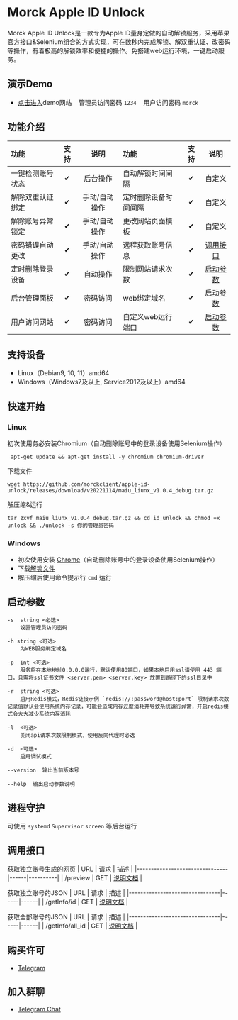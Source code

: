 # Morck Apple ID Unlock

Morck Apple ID Unlock是一款专为Apple ID量身定做的自动解锁服务，采用苹果官方接口&Selenium组合的方式实现，可在数秒内完成解锁、解双重认证、改密码等操作，有着极高的解锁效率和便捷的操作。免搭建web运行环境，一键启动服务。


## 演示Demo

 * [点击进入](https://appleid.morck.xyz)demo网站 &nbsp;&nbsp; 管理员访问密码 `1234` &nbsp;&nbsp; 用户访问密码 `morck`

## 功能介绍

| 功能                   | 支持 | 说明 | 功能                   | 支持 | 说明 |
|:-----------------------|:------:|:---------:|:-----------------------|:------:|:------:|
| 一键检测账号状态        | ✔︎   | 后台操作 | 自动解锁时间间隔  | ✔︎   | 自定义 |
| 解除双重认证绑定        | ✔︎   | 手动/自动操作 | 定时删除设备时间间隔  | ✔︎   | 自定义 |
| 解除账号异常锁定        | ✔︎   | 手动/自动操作 | 更改网站页面模板      | ✔︎   | 自定义 |
| 密码错误自动更改        | ✔︎   | 手动/自动操作 | 远程获取账号信息        | ✔︎   |  [调用接口](https://github.com/morckclient/apple-id-unlock/blob/main/README.md#%E8%B0%83%E7%94%A8%E6%8E%A5%E5%8F%A3) |
| 定时删除登录设备        | ✔︎   | 自动操作 | 限制网站请求次数        | ✔︎   |  [启动参数](https://github.com/morckclient/apple-id-unlock/blob/main/README.md#%E5%90%AF%E5%8A%A8%E5%8F%82%E6%95%B0) |
| 后台管理面板           | ✔︎   | 密码访问 | web绑定域名            | ✔︎   |  [启动参数](https://github.com/morckclient/apple-id-unlock/blob/main/README.md#%E5%90%AF%E5%8A%A8%E5%8F%82%E6%95%B0) |
| 用户访问网站           | ✔︎   | 密码访问 | 自定义web运行端口      | ✔︎   |  [启动参数](https://github.com/morckclient/apple-id-unlock/blob/main/README.md#%E5%90%AF%E5%8A%A8%E5%8F%82%E6%95%B0) |


## 支持设备

 * Linux（Debian9, 10, 11）amd64
 * Windows（Windows7及以上, Service2012及以上）amd64
 
 
## 快速开始

### Linux

初次使用务必安装Chromium（自动删除账号中的登录设备使用Selenium操作）

     apt-get update && apt-get install -y chromium chromium-driver
    
下载文件

    wget https://github.com/morckclient/apple-id-unlock/releases/download/v20221114/maiu_liunx_v1.0.4_debug.tar.gz
    
解压缩&运行

    tar zxvf maiu_liunx_v1.0.4_debug.tar.gz && cd id_unlock && chmod +x unlock && ./unlock -s 你的管理员密码
    
### Windows
 - 初次使用安装 [Chrome](https://www.google.cn/intl/zh-CN/chrome)（自动删除账号中的登录设备使用Selenium操作）
 - 下载[解锁文件](https://github.com/morckclient/apple-id-unlock/releases/download/v20221114/maiu_windows_v1.0.4_debug.zip)  
 - 解压缩后使用命令提示行 `cmd` 运行
    
## 启动参数
    -s  string <必选>
		设置管理员访问密码

	-h string <可选>
		为WEB服务绑定域名

	-p  int <可选>
		服务将在本地地址0.0.0.0运行，默认使用80端口，如果本地启用ssl请使用 443 端口，且需将ssl证书文件 <server.pem> <server.key> 放置到路径下的ssl目录中

	-r  string <可选>
		启用Redis模式，Redis链接示例 `redis://:password@host:port` 限制请求次数记录值默认会使用系统内存记录，可能会造成内存过度消耗并导致系统运行异常，开启redis模式会大大减少系统内存消耗

	-l  <可选>
		关闭api请求次数限制模式，使用反向代理时必选
 
	-d  <可选>
		启用调试模式
 
	--version  输出当前版本号

	--help  输出启动参数说明

    
## 进程守护

可使用 `systemd` `Supervisor` `screen` 等后台运行

## 调用接口

获取独立账号生成的网页
| URL                            | 请求  | 描述 |
|--------------------------------|------|----------|
| /preview                       | GET  | [说明文档](https://github.com/morckclient/apple-id-unlock/blob/main/api.md#1%E8%8E%B7%E5%8F%96%E7%8B%AC%E7%AB%8B%E8%B4%A6%E5%8F%B7%E7%94%9F%E6%88%90%E7%9A%84%E7%BD%91%E9%A1%B5) |


获取独立账号的JSON
| URL                            | 请求  | 描述 |
|--------------------------------|------|------|
| /getInfo/id                    | GET  | [说明文档](https://github.com/morckclient/apple-id-unlock/blob/main/api.md#2%E8%8E%B7%E5%8F%96%E7%8B%AC%E7%AB%8B%E8%B4%A6%E5%8F%B7%E7%9A%84json) |


获取全部账号的JSON
| URL                            | 请求  | 描述 |
|--------------------------------|------|------|
| /getInfo/all_id                | GET  | [说明文档](https://github.com/morckclient/apple-id-unlock/blob/main/api.md#3%E8%8E%B7%E5%8F%96%E5%85%A8%E9%83%A8%E8%B4%A6%E5%8F%B7%E7%9A%84json) |


    
## 购买许可

 * [Telegram](https://t.me/morck_hh)

## 加入群聊

 * [Telegram Chat](https://t.me/morckcsq)
